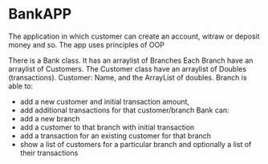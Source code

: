 # BankAPP
The application in which customer can create an account, witraw or deposit money and so. The app uses principles of OOP

There is a Bank class. It has an arraylist of Branches
Each Branch have an arraylist of Customers.
The Customer class have an arraylist of Doubles (transactions).
Customer: Name, and the ArrayList of doubles.
Branch is able to:
- add a new customer and initial transaction amount,
- add additional transactions for that customer/branch
Bank can:
- add a new branch
- add a customer to that branch with initial transaction
- add a transaction for an existing customer for that branch
- show a list of customers for a particular branch and optionally a list
of their transactions
